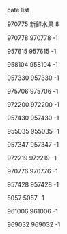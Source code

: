 cate list

970775 新鲜水果 8

970778 970778 -1

957615 957615 -1

958104 958104 -1

957330 957330 -1

975706 975706 -1

972200 972200 -1

957430 957430 -1

955035 955035 -1

957347 957347 -1

972219 972219 -1

970776 970776 -1

957428 957428 -1

5057 5057 -1

961006 961006 -1

969032 969032 -1

